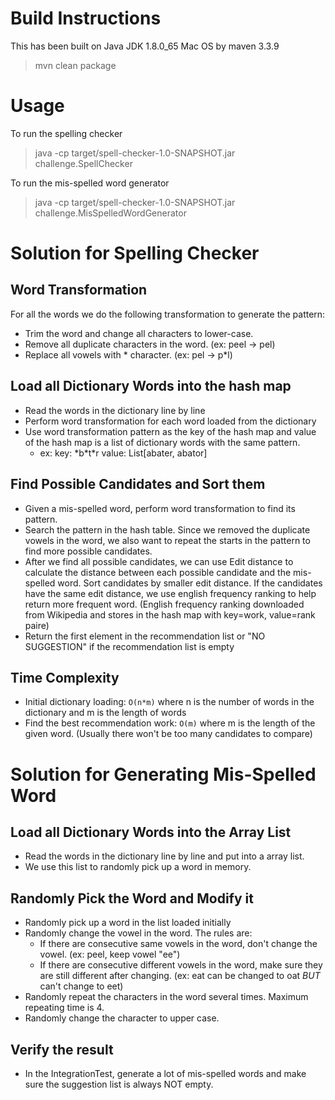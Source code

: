 # Build Instructions
This has been built on Java JDK 1.8.0_65 Mac OS by maven 3.3.9
 
> mvn clean package
 
# Usage
To run the spelling checker 
>  java -cp target/spell-checker-1.0-SNAPSHOT.jar challenge.SpellChecker

To run the mis-spelled word generator
>  java -cp target/spell-checker-1.0-SNAPSHOT.jar challenge.MisSpelledWordGenerator
  
# Solution for Spelling Checker
## Word Transformation
For all the words we do the following transformation to generate the pattern:
 
* Trim the word and change all characters to lower-case. 
* Remove all duplicate characters in the word. (ex: peel -> pel)
* Replace all vowels with * character. (ex: pel -> p*l)


## Load all Dictionary Words into the hash map
* 	Read the words in the dictionary line by line
*  Perform word transformation for each word loaded from the dictionary
*  Use word transformation pattern as the key of the hash map and value of the hash map is a list of dictionary words with the same pattern. 
	*  	ex: key: \*b\*t\*r   value: List[abater, abator] 
 
## Find Possible Candidates and Sort them
* Given a mis-spelled word, perform word transformation to find its pattern. 
* Search the pattern in the hash table. Since we removed the duplicate vowels in the word, we also want to repeat the starts in the pattern to find more possible candidates.
* After we find all possible candidates, we can use Edit distance to calculate the distance between each possible candidate and the mis-spelled word. Sort candidates by smaller edit distance. If the candidates have the same edit distance, we use english frequency ranking to help return more frequent word. (English frequency ranking downloaded from Wikipedia and stores in the hash map with key=work, value=rank paire)
* Return the first element in the recommendation list or "NO SUGGESTION" if the recommendation list is empty

## Time Complexity
* Initial dictionary loading: `O(n*m)` where n is the number of words in the dictionary and m is the length of words 
* Find the best recommendation work: `O(m)` where m is the length of the given word. (Usually there won't be too many candidates to compare)



# Solution for Generating Mis-Spelled Word
## Load all Dictionary Words into the Array List
* Read the words in the dictionary line by line and put into a array list. 
* We use this list to randomly pick up a word in memory.

## Randomly Pick the Word and Modify it
* Randomly pick up a word in the list loaded initially
* Randomly change the vowel in the word. The rules are:
	* If there are consecutive same vowels in the word, don't change the vowel. (ex: peel, keep vowel "ee")
	* If there are consecutive different vowels in the word, make sure they are still different after changing. (ex: eat can be changed to oat *BUT* can't change to eet)
* Randomly repeat the characters in the word several times. Maximum repeating time is 4.
* Randomly change the character to upper case.

## Verify the result
* In the IntegrationTest, generate a lot of mis-spelled words and make sure the suggestion list is always NOT empty.

